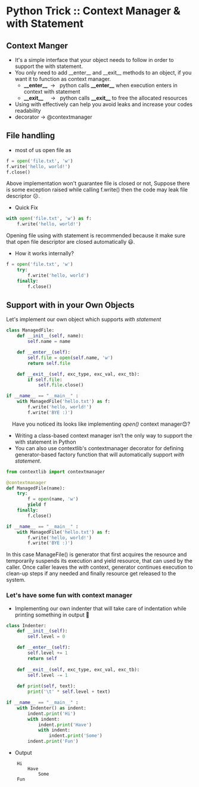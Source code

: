 # Python Trick :: Context Manager & with Statement 

## Context Manger
* It's a simple interface that your object needs to follow in order to support the with statement.
* You only need to add \_\_enter__ and \_\_exit__ methods to an object, if you want it to function as context manager.
    * **\_\_enter__** &nbsp;-> &nbsp; python calls **\_\_enter__** when execution enters in context with statement
    * **\_\_exit__** &nbsp; &nbsp; -> &nbsp; python calls **\_\_exit__** to free the allocated resources
* Using with effectively can help you avoid leaks and increase your codes readability
* decorator -> @contextmanager

## File handling
* most of us open file as
```python
f = open('file.txt', 'w')
f.write('hello, world!')
f.close()
```
Above implementation won't guarantee file is closed or not, Suppose there is some exception raised while calling f.write() then the code may leak file descriptor ☹️.

* Quick Fix
```python
with open('file.txt', 'w') as f:
    f.write('hello, world!')
```
Opening file using with statement is recommended because it make sure that open file descriptor are closed automatically 😃.
* How it works internally?
```python
f = open('file.txt', 'w')
    try:
        f.write('hello, world')
    finally:
        f.close()
```

## Support with in your Own Objects
Let's implement our own object which supports *with statement*
```python
class ManagedFile:
    def __init__(self, name):
        self.name = name

    def __enter__(self):
        self.file = open(self.name, 'w')
        return self.file

    def __exit__(self, exc_type, exc_val, exc_tb):
        if self.file:
            self.file.close()

if __name__ == "__main__" :
    with ManagedFile('hello.txt') as f:
        f.write('hello, world!')
        f.write('BYE :)')            
```
 &nbsp; &nbsp; Have you noticed its looks like implementing *open()* context manager😊?

*  Writing a class-based context manager isn’t the only way to support the with statement in Python
* You can also use contextlib's contextmanager decorator for defining generator-based factory function that will automatically support *with statement*.
```python
from contextlib import contextmanager

@contextmanager
def ManagedFile(name):
    try:
        f = open(name, 'w')
        yield f
    finally:
        f.close()

if __name__ == "__main__" :
    with ManagedFile('hello.txt') as f:
        f.write('hello, world!')
        f.write('BYE :)')
```
In this case ManageFile() is generator that first acquires the resource and temporarily suspends its execution and yield resource, that can used by the caller. Once caller leaves the *with* context, generator continues execution to clean-up steps if any needed and finally resource get released to the system.

### Let's have some fun with context manager
* Implementing our own indenter that will take care of indentation while printing something in output 🤪
```python
class Indenter:
    def __init__(self):
        self.level = 0

    def __enter__(self):
        self.level += 1
        return self
    
    def __exit__(self, exc_type, exc_val, exc_tb):
        self.level -= 1
    
    def print(self, text):
        print('\t' * self.level + text)

if __name__ == "__main__" :
    with Indenter() as indent:
        indent.print('Hi')
        with indent:
            indent.print('Have')
            with indent:
                indent.print('Some')
        indent.print('Fun')
```
* Output
```
    Hi
        Have
            Some
    Fun
```
